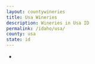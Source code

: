 ```yaml
---
layout: countywineries
title: Usa Wineries
description: Wineries in Usa ID
permalink: /idaho/usa/
county: usa
state: id
---
```

-
